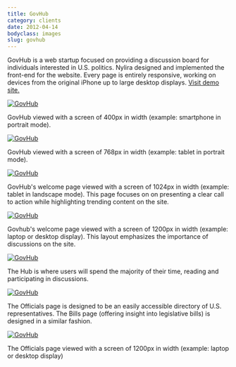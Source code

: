 ```yaml
---
title: GovHub
category: clients
date: 2012-04-14
bodyclass: images
slug: govhub
---
```


GovHub is a web startup focused on providing a discussion board for individuals interested in U.S. politics. Nylira designed and implemented the front-end for the website. Every page is entirely responsive, working on devices from the original iPhone up to large desktop displays. [Visit demo site.](http://projects.nylira.com/govhub/out)

<div class="figure">
  <a href="../assets/images/projects/govhub-07.png"><img src="../assets/images/projects/govhub-07.png" alt="GovHub"></a>
  <div class="figcaption">
    <p>GovHub viewed with a screen of 400px in width (example: smartphone in portrait mode).</p>
  </div>
</div>

<div class="figure">
  <a href="../assets/images/projects/govhub-06.png"><img src="../assets/images/projects/govhub-06.png" alt="GovHub"></a>
  <div class="figcaption">
    <p>GovHub viewed with a screen of 768px in width (example: tablet in portrait mode).</p>
  </div>
</div>

<div class="figure">
  <a href="../assets/images/projects/govhub-01.png"><img src="../assets/images/projects/govhub-01.png" alt="GovHub"></a>
  <div class="figcaption">
    <p>GovHub's welcome page viewed with a screen of 1024px in width (example: tablet in landscape mode). This page focuses on on presenting a clear call to action while highlighting trending content on the site.</p>
  </div>
</div>

<div class="figure">
  <a href="../assets/images/projects/govhub-02.png"><img src="../assets/images/projects/govhub-02.png" alt="GovHub"></a>
  <div class="figcaption">
    <p>Govhub's welcome page viewed with a screen of 1200px in width (example: laptop or desktop display). This layout emphasizes the importance of discussions on the site.</p>
  </div>
</div>

<div class="figure">
  <a href="../assets/images/projects/govhub-03.png"><img src="../assets/images/projects/govhub-03.png" alt="GovHub"></a>
  <div class="figcaption">
    <p>The Hub is where users will spend the majority of their time, reading and participating in discussions.</p>
  </div>
</div>

<div class="figure">
  <a href="../assets/images/projects/govhub-04.png"><img src="../assets/images/projects/govhub-04.png" alt="GovHub"></a>
  <div class="figcaption">
    <p>The Officials page is designed to be an easily accessible directory of U.S. representatives. The Bills page (offering insight into legislative bills) is designed in a similar fashion.</p>
  </div>
</div>

<div class="figure">
  <a href="../assets/images/projects/govhub-05.png"><img src="../assets/images/projects/govhub-05.png" alt="GovHub"></a>
  <div class="figcaption">
    <p>The Officials page viewed with a screen of 1200px in width (example: laptop or desktop display)</p>
  </div>
</div>

